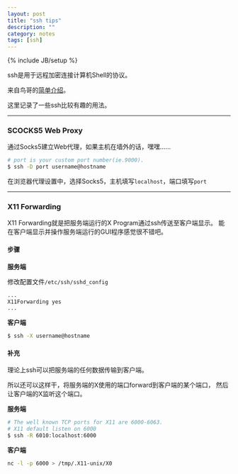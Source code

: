 ```yaml
---
layout: post
title: "ssh tips"
description: ""
category: notes
tags: [ssh]
---
```

{% include JB/setup %}

ssh是用于远程加密连接计算机Shell的协议。

来自鸟哥的[简单介绍](http://vbird.dic.ksu.edu.tw/linux_server/0310telnetssh_2.php)。

这里记录了一些ssh比较有趣的用法。

------

### SCOCKS5 Web Proxy

通过Socks5建立Web代理，如果主机在墙外的话，嘿嘿……

```bash
# port is your custom port number(ie.9000).
$ ssh -D port username@hostname
```

在浏览器代理设置中，选择Socks5，主机填写`localhost`，端口填写`port`

------

### X11 Forwarding

X11 Forwarding就是把服务端运行的X Program通过ssh传送至客户端显示。
能在客户端显示并操作服务端运行的GUI程序感觉很不错吧。

#### 步骤

__服务端__

修改配置文件`/etc/ssh/sshd_config`

```bash
...
X11Forwarding yes
...
```

__客户端__

```bash
$ ssh -X username@hostname
```

#### 补充

理论上ssh可以把服务端的任何数据传输到客户端。

所以还可以这样干，将服务端的X使用的端口forward到客户端的某个端口，
然后让客户端的X监听这个端口。

__服务端__

```bash
# The well known TCP ports for X11 are 6000-6063.
# X11 default listen on 6000
$ ssh -R 6010:localhost:6000
```

__客户端__

```bash
nc -l -p 6000 > /tmp/.X11-unix/X0
```
